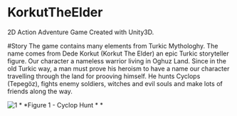 # KorkutTheElder
2D Action Adventure Game Created with Unity3D.

#Story
The game contains many elements from Turkic Mythologhy. The name comes from Dede Korkut (Korkut The Elder) an epic Turkic storyteller figure. Our character a nameless warrior living in Oghuz Land. Since in the old Turkic way, a man must prove his heroism to have a name our character travelling through the land for prooving himself. He hunts Cyclops (Tepegöz), fights enemy soldiers, witches and evil souls and make lots of friends along the way. 

![1](https://user-images.githubusercontent.com/66975290/198657770-c1b8b5ba-d576-4e6b-9013-270735beab22.jpg)
	* *Figure 1 - Cyclop Hunt	* *
